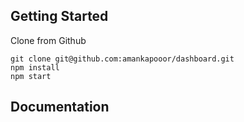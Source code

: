 
## Getting Started

Clone from Github

```
git clone git@github.com:amankapooor/dashboard.git
npm install
npm start
```

## Documentation

